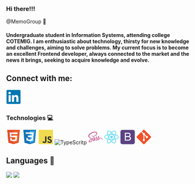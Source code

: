 ### Hi there!!!
@MemoGroup 🚀

#### Undergraduate student in Information Systems, attending college COTEMIG. I am enthusiastic about technology, thirsty for new knowledge and challenges, aiming to solve problems. My current focus is to become an excellent Frontend developer, always connected to the market and the news it brings, seeking to acquire knowledge and evolve.
## Connect with me:
<a href="https://www.linkedin.com/in/bernardo-reis-3269a11a8/" target="_blank">
  <img src="https://raw.githubusercontent.com/devicons/devicon/master/icons/linkedin/linkedin-original.svg" margin-top="10" width="40" height="40" style="max-width:100%;"/>
</a>

### Technologies 💻 
<img src="https://raw.githubusercontent.com/devicons/devicon/master/icons/html5/html5-original.svg" alt="Html" width="40" height="40" style="max-width:100%;"></img>
<img src="https://raw.githubusercontent.com/devicons/devicon/master/icons/css3/css3-original.svg" alt="Css" width="40" height="40" style="max-width:100%;"></img>
<img src="https://raw.githubusercontent.com/devicons/devicon/master/icons/javascript/javascript-original.svg" alt="Javascript" width="40" height="40" style="max-width:100%;"></img>
<img src="https://cdn.jsdelivr.net/gh/devicons/devicon/icons/typescript/typescript-original.svg" alt="TypeScritp" width="40" height="40" style="max-width:100%;"></img>
<img src="https://raw.githubusercontent.com/devicons/devicon/master/icons/sass/sass-original.svg" alt="Scss" width="40" height="40" style="max-width:100%;"></img>
<img src="https://raw.githubusercontent.com/devicons/devicon/master/icons/react/react-original.svg" alt="React" width="40" height="40" style="max-width:100%;"></img>
<img src="https://raw.githubusercontent.com/devicons/devicon/master/icons/bootstrap/bootstrap-plain.svg" alt="Bootstrap" width="40" height="40" style="max-width:100%;"></img>
<img src="https://raw.githubusercontent.com/devicons/devicon/master/icons/git/git-original.svg" alt="Git" width="40" height="40" style="max-width:100%;"></img>

## Languages 🧪
<div>
  <img height="160em" src="http://github-readme-streak-stats.herokuapp.com/?user=devBernardo-Mendes&theme=dark&fire=40C9B6&ring=40C9B6&currStreakLabel=0400FF)](https://git.io/streak-stats%22/%3E")](https://git.io/streak-stats" color="0400FF"/>
  <img height="160em" src="https://github-readme-stats.vercel.app/api/top-langs/?username=devBernardo-Mendes&layout=compact&langs_count=7&theme=dark"/>
</div>

